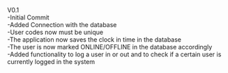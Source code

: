 V0.1  
-Initial Commit  
-Added Connection with the database  
-User codes now must be unique  
-The application now saves the clock in time in the database  
-The user is now marked ONLINE/OFFLINE in the database accordingly  
-Added functionality to log a user in or out and to check if a certain user is currently logged in the system  
